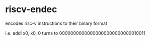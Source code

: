 # riscv-endec

encodes risc-v instructions to their binary format

i.e.
addi x0, x0, 0
turns to
00000000000000000000000000010011